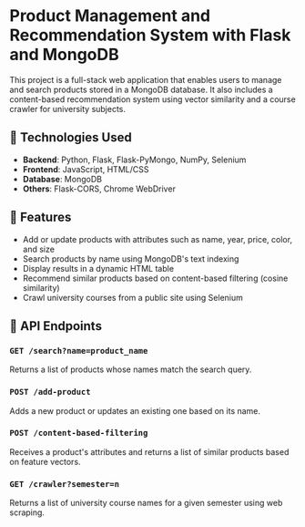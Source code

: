 # Product Management and Recommendation System with Flask and MongoDB

This project is a full-stack web application that enables users to manage and search products stored in a MongoDB database. It also includes a content-based recommendation system using vector similarity and a course crawler for university subjects.

## 🔧 Technologies Used

- **Backend**: Python, Flask, Flask-PyMongo, NumPy, Selenium
- **Frontend**: JavaScript, HTML/CSS
- **Database**: MongoDB
- **Others**: Flask-CORS, Chrome WebDriver

## 🚀 Features

- Add or update products with attributes such as name, year, price, color, and size
- Search products by name using MongoDB's text indexing
- Display results in a dynamic HTML table
- Recommend similar products based on content-based filtering (cosine similarity)
- Crawl university courses from a public site using Selenium

## 📁 API Endpoints

### `GET /search?name=product_name`
Returns a list of products whose names match the search query.

### `POST /add-product`
Adds a new product or updates an existing one based on its name.

### `POST /content-based-filtering`
Receives a product's attributes and returns a list of similar products based on feature vectors.

### `GET /crawler?semester=n`
Returns a list of university course names for a given semester using web scraping.
